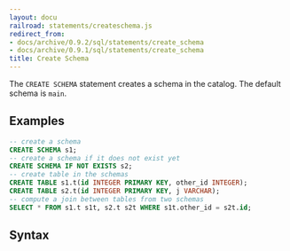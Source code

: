 ```yaml
---
layout: docu
railroad: statements/createschema.js
redirect_from:
- docs/archive/0.9.2/sql/statements/create_schema
- docs/archive/0.9.1/sql/statements/create_schema
title: Create Schema
---
```


The `CREATE SCHEMA` statement creates a schema in the catalog. The default schema is `main`.

## Examples

```sql
-- create a schema
CREATE SCHEMA s1;
-- create a schema if it does not exist yet
CREATE SCHEMA IF NOT EXISTS s2;
-- create table in the schemas
CREATE TABLE s1.t(id INTEGER PRIMARY KEY, other_id INTEGER);
CREATE TABLE s2.t(id INTEGER PRIMARY KEY, j VARCHAR);
-- compute a join between tables from two schemas
SELECT * FROM s1.t s1t, s2.t s2t WHERE s1t.other_id = s2t.id;
```

## Syntax

<div id="rrdiagram"></div>